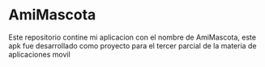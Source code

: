# AmiMascota
Este repositorio contine mi aplicacion  con el nombre de AmiMascota, este apk fue desarrollado como proyecto para el tercer parcial de la materia de aplicaciones movil
